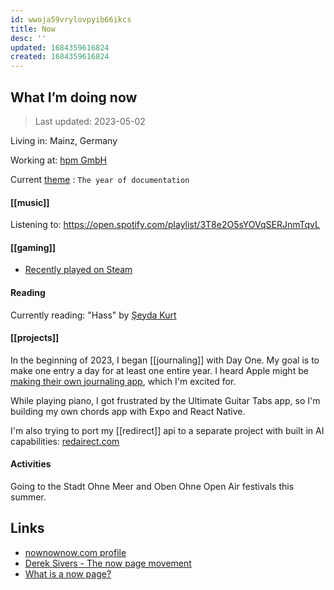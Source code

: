 ```yaml
---
id: wwoja59vrylovpyib66ikcs
title: Now
desc: ''
updated: 1684359616824
created: 1684359616824
---
```

## What I’m doing now 

> Last updated: 2023-05-02


Living in: Mainz, Germany

Working at: [hpm GmbH](https://web.hpm.agency) 

Current [theme](https://www.themesystem.com/) : `The year of documentation`
#### [[music]]
Listening to: https://open.spotify.com/playlist/3T8e2O5sYOVqSERJnmTqvL

#### [[gaming]] 
- [Recently played on Steam](https://steamcommunity.com/id/dnnsmnstrr/games/?tab=recent)

#### Reading
Currently reading: "Hass" by [Şeyda Kurt](https://seydakurt.de/buecher/)

#### [[projects]]

In the beginning of 2023, I began [[journaling]] with Day One. My goal is to make one entry a day for at least one entire year. 
I heard Apple might be [making their own journaling app](https://9to5mac.com/2023/04/21/apple-journaling-app/), which I'm excited for. 

While playing piano, I got frustrated by the Ultimate Guitar Tabs app, so I'm building my own chords app with Expo and React Native. 

I'm also trying to port my [[redirect]] api to a separate project with built in AI capabilities: [redairect.com](https://redairect.com)

#### Activities
Going to the Stadt Ohne Meer and Oben Ohne Open Air festivals this summer. 

## Links 
- [nownownow.com profile](https://nownownow.com/p/xPQ6)
- [Derek Sivers - The now page movement](https://sive.rs/nowff)
- [What is a now page?](https://nownownow.com/about)